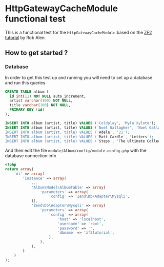 # HttpGatewayCacheModule functional test
This is a functional test for the ```HttpGatewayCacheModule``` based on the [ZF2 tutorial](https://github.com/akrabat/zf2-tutorial) by Rob Alen.
## How to get started ?
### Database
In order to get this test up and running you will need to set up a database and run this queries

```sql
CREATE TABLE album (
  id int(11) NOT NULL auto_increment,
  artist varchar(100) NOT NULL,
  title varchar(100) NOT NULL,
  PRIMARY KEY (id)
);

INSERT INTO album (artist, title) VALUES ('Coldplay', 'Mylo Xyloto');
INSERT INTO album (artist, title) VALUES ('Noel Gallagher', 'Noel Gallagher\'s High Flying Birds!');
INSERT INTO album (artist, title) VALUES ('Adele', '21');
INSERT INTO album (artist, title) VALUES ('Matt Cardle', 'Letters');
INSERT INTO album (artist, title) VALUES ('Steps', 'The Ultimate Collection');
```

And then edit the file ```module/Album/config/module.config.php``` with the database connection info

```php
<?php
return array(
    'di' => array(
        'instance' => array(
            ...
            'Album\Model\AlbumTable' => array(
                'parameters' => array(
                    'config' => 'Zend\Db\Adapter\Mysqli',
            )),
            'Zend\Db\Adapter\Mysqli' => array(
                'parameters' => array(
                    'config' => array(
                        'host' => 'localhost',
                        'username' => 'root',
                        'password' => '',
                        'dbname' => 'zf2tutorial',
                    ),
                ),
            ),
        )
    )
);
```